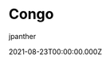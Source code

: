 ---
title: Congo
github: https://github.com/jpanther/congo
demo: https://jpanther.github.io/congo/
author: jpanther
date: 2021-08-23T00:00:00.000Z
ssg:
  - Hugo
cms:
  - Markdown
css:
  - Tailwind
category:
  - Blog
description: A simple, lightweight theme for Hugo built with Tailwind CSS.
draft: false
publish_date: '2021-08-11T05:29:45Z'
update_date: '2022-08-18T23:49:38Z'
github_star: 398
github_fork: 116
---